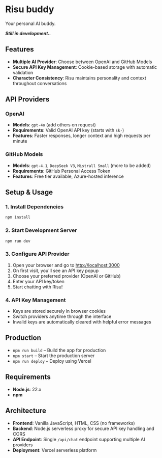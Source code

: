 # Risu buddy
Your personal AI buddy.

___Still in development..___

## Features

- **Multiple AI Provider**: Choose between OpenAI and GitHub Models
- **Secure API Key Management**: Cookie-based storage with automatic validation
- **Character Consistency**: Risu maintains personality and context throughout conversations

## API Providers

### OpenAI
- **Models**: `gpt-4o` (add others on request)
- **Requirements**: Valid OpenAI API key (starts with `sk-`)
- **Features**: Faster responses, longer context and high requests per minute

### GitHub Models
- **Models**: `gpt-4.1`, `DeepSeek V3`, `Mistrall Small` (more to be added)
- **Requirements**: GitHub Personal Access Token
- **Features**: Free tier available, Azure-hosted inference

## Setup & Usage

### 1. Install Dependencies
```powershell
npm install
```

### 2. Start Development Server
```powershell
npm run dev
```

### 3. Configure API Provider
1. Open your browser and go to [http://localhost:3000](http://localhost:3000)
2. On first visit, you'll see an API key popup
3. Choose your preferred provider (OpenAI or GitHub)
4. Enter your API key/token
5. Start chatting with Risu!

### 4. API Key Management
- Keys are stored securely in browser cookies
- Switch providers anytime through the interface
- Invalid keys are automatically cleared with helpful error messages

## Production

- `npm run build` – Build the app for production
- `npm start` – Start the production server
- `npm run deploy` – Deploy using Vercel

## Requirements

- **Node.js**: 22.x
- **npm**

## Architecture

- **Frontend**: Vanilla JavaScript, HTML, CSS (no frameworks)
- **Backend**: Node.js serverless proxy for secure API key handling and CORS
- **API Endpoint**: Single `/api/chat` endpoint supporting multiple AI providers
- **Deployment**: Vercel serverless platform 
